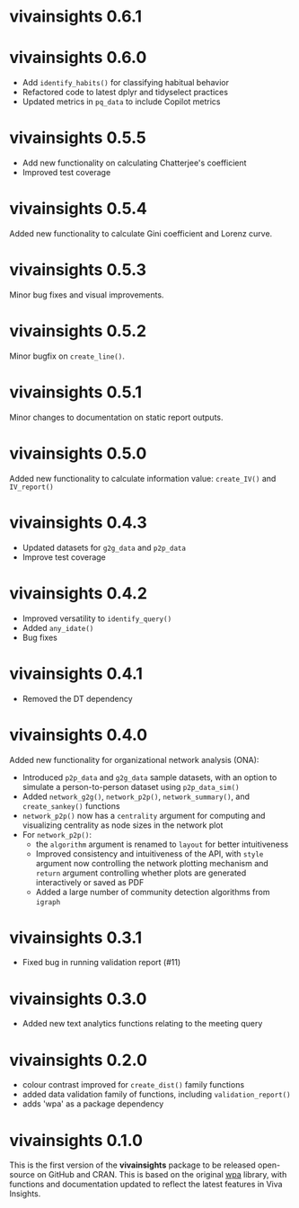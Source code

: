 # vivainsights 0.6.1

# vivainsights 0.6.0

* Add `identify_habits()` for classifying habitual behavior
* Refactored code to latest dplyr and tidyselect practices
* Updated metrics in `pq_data` to include Copilot metrics

# vivainsights 0.5.5

* Add new functionality on calculating Chatterjee's coefficient
* Improved test coverage

# vivainsights 0.5.4

Added new functionality to calculate Gini coefficient and Lorenz curve.

# vivainsights 0.5.3

Minor bug fixes and visual improvements.

# vivainsights 0.5.2

Minor bugfix on `create_line()`. 

# vivainsights 0.5.1

Minor changes to documentation on static report outputs.

# vivainsights 0.5.0

Added new functionality to calculate information value: `create_IV()` and `IV_report()` 

# vivainsights 0.4.3

- Updated datasets for `g2g_data` and `p2p_data`
- Improve test coverage

# vivainsights 0.4.2

- Improved versatility to `identify_query()`
- Added `any_idate()`
- Bug fixes

# vivainsights 0.4.1

- Removed the DT dependency

# vivainsights 0.4.0

Added new functionality for organizational network analysis (ONA):

  - Introduced `p2p_data` and `g2g_data` sample datasets, with an option to simulate a person-to-person dataset using `p2p_data_sim()`
  - Added `network_g2g()`, `network_p2p()`, `network_summary()`, and `create_sankey()` functions
  - `network_p2p()` now has a `centrality` argument for computing and visualizing centrality as node sizes in the network plot
  - For `network_p2p()`:
    - the `algorithm` argument is renamed to `layout` for better intuitiveness
    - Improved consistency and intuitiveness of the API, with `style` argument now controlling the network plotting mechanism and `return` argument controlling whether plots are generated interactively or saved as PDF
    - Added a large number of community detection algorithms from `igraph`

# vivainsights 0.3.1

- Fixed bug in running validation report (#11)

# vivainsights 0.3.0

- Added new text analytics functions relating to the meeting query

# vivainsights 0.2.0

- colour contrast improved for `create_dist()` family functions
- added data validation family of functions, including `validation_report()`
- adds 'wpa' as a package dependency 

# vivainsights 0.1.0

This is the first version of the **vivainsights** package to be released open-source on GitHub and CRAN. This is based on the original [wpa](https://microsoft.github.io/wpa/) library, with functions and documentation updated to reflect the latest features in Viva Insights.
